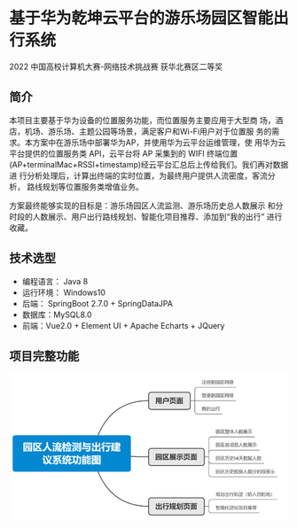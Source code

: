 # 基于华为乾坤云平台的游乐场园区智能出行系统
2022 中国高校计算机大赛-网络技术挑战赛 获华北赛区二等奖

## 简介

本项目主要基于华为设备的位置服务功能，而位置服务主要应用于大型商 场，酒店，机场、游乐场、主题公园等场景，满足客户和Wi-Fi用户对于位置服 务的需求。本方案中在游乐场中部署华为AP，并使用华为云平台运维管理，使 用华为云平台提供的位置服务类 API，云平台将 AP 采集到的 WIFI 终端位置 (AP+terminalMac+RSSI+timestamp)经云平台汇总后上传给我们。我们再对数据进 行分析处理后，计算出终端的实时位置，为最终用户提供人流密度，客流分析， 路线规划等位置服务类增值业务。 

 方案最终能够实现的目标是：游乐场园区人流监测、游乐场历史总人数展示 和分时段的人数展示、用户出行路线规划、智能化项目推荐、添加到“我的出行” 进行收藏。

## 技术选型

+ 编程语言： Java 8  
+ 运行环境： Windows10  
+ 后端： SpringBoot 2.7.0 + SpringDataJPA   
+ 数据库：MySQL8.0  
+ 前端：Vue2.0 + Element UI + Apache Echarts + JQuery

## 项目完整功能

![截图1](img/截图1.png)

